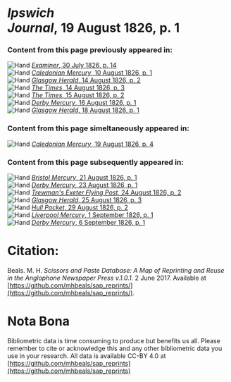 # *Ipswich Journal*, 19 August 1826, p. 1  
  
### Content from this page previously appeared in:  
![Hand](http://scissorsandpaste.net/wp-content/uploads/2017/06/smallhandpointer.png) [*Examiner*, 30 July 1826, p. 14](https://mhbeals.github.io/sap_html/Examiner/Examiner-30-July-1826-p-14)  
![Hand](http://scissorsandpaste.net/wp-content/uploads/2017/06/smallhandpointer.png) [*Caledonian Mercury*, 10 August 1826, p. 1](https://mhbeals.github.io/sap_html/Caledonian-Mercury/Caledonian-Mercury-10-August-1826-p-1)  
![Hand](http://scissorsandpaste.net/wp-content/uploads/2017/06/smallhandpointer.png) [*Glasgow Herald*, 14 August 1826, p. 2](https://mhbeals.github.io/sap_html/Glasgow-Herald/Glasgow-Herald-14-August-1826-p-2)  
![Hand](http://scissorsandpaste.net/wp-content/uploads/2017/06/smallhandpointer.png) [*The Times*, 14 August 1826, p. 3](https://mhbeals.github.io/sap_html/The-Times/The-Times-14-August-1826-p-3)  
![Hand](http://scissorsandpaste.net/wp-content/uploads/2017/06/smallhandpointer.png) [*The Times*, 15 August 1826, p. 2](https://mhbeals.github.io/sap_html/The-Times/The-Times-15-August-1826-p-2)  
![Hand](http://scissorsandpaste.net/wp-content/uploads/2017/06/smallhandpointer.png) [*Derby Mercury*, 16 August 1826, p. 1](https://mhbeals.github.io/sap_html/Derby-Mercury/Derby-Mercury-16-August-1826-p-1)  
![Hand](http://scissorsandpaste.net/wp-content/uploads/2017/06/smallhandpointer.png) [*Glasgow Herald*, 18 August 1826, p. 1](https://mhbeals.github.io/sap_html/Glasgow-Herald/Glasgow-Herald-18-August-1826-p-1)  
  
### Content from this page simeltaneously appeared in:  
![Hand](http://scissorsandpaste.net/wp-content/uploads/2017/06/smallhandpointer.png) [*Caledonian Mercury*, 19 August 1826, p. 4](https://mhbeals.github.io/sap_html/Caledonian-Mercury/Caledonian-Mercury-19-August-1826-p-4)  
  
### Content from this page subsequently appeared in:  
![Hand](http://scissorsandpaste.net/wp-content/uploads/2017/06/smallhandpointer.png) [*Bristol Mercury*, 21 August 1826, p. 1](https://mhbeals.github.io/sap_html/Bristol-Mercury/Bristol-Mercury-21-August-1826-p-1)  
![Hand](http://scissorsandpaste.net/wp-content/uploads/2017/06/smallhandpointer.png) [*Derby Mercury*, 23 August 1826, p. 1](https://mhbeals.github.io/sap_html/Derby-Mercury/Derby-Mercury-23-August-1826-p-1)  
![Hand](http://scissorsandpaste.net/wp-content/uploads/2017/06/smallhandpointer.png) [*Trewman's Exeter Flying Post*, 24 August 1826, p. 2](https://mhbeals.github.io/sap_html/Trewman's-Exeter-Flying-Post/Trewman's-Exeter-Flying-Post-24-August-1826-p-2)  
![Hand](http://scissorsandpaste.net/wp-content/uploads/2017/06/smallhandpointer.png) [*Glasgow Herald*, 25 August 1826, p. 3](https://mhbeals.github.io/sap_html/Glasgow-Herald/Glasgow-Herald-25-August-1826-p-3)  
![Hand](http://scissorsandpaste.net/wp-content/uploads/2017/06/smallhandpointer.png) [*Hull Packet*, 29 August 1826, p. 2](https://mhbeals.github.io/sap_html/Hull-Packet/Hull-Packet-29-August-1826-p-2)  
![Hand](http://scissorsandpaste.net/wp-content/uploads/2017/06/smallhandpointer.png) [*Liverpool Mercury*, 1 September 1826, p. 1](https://mhbeals.github.io/sap_html/Liverpool-Mercury/Liverpool-Mercury-1-September-1826-p-1)  
![Hand](http://scissorsandpaste.net/wp-content/uploads/2017/06/smallhandpointer.png) [*Derby Mercury*, 6 September 1826, p. 1](https://mhbeals.github.io/sap_html/Derby-Mercury/Derby-Mercury-6-September-1826-p-1)  


# Citation: 

Beals. M. H. *Scissors and Paste Database: A Map of Reprinting and Reuse in the Anglophone Newspaper Press v.1.0.1.* 2 June 2017. Available at [https://github.com/mhbeals/sap_reprints/](https://github.com/mhbeals/sap_reprints/). 

# Nota Bona

Bibliometric data is time consuming to produce but benefits us all. Please remember to cite or acknowledge this and any other bibliometric data you use in your research. All data is available CC-BY 4.0 at [https://github.com/mhbeals/sap_reprints](https://github.com/mhbeals/sap_reprints)